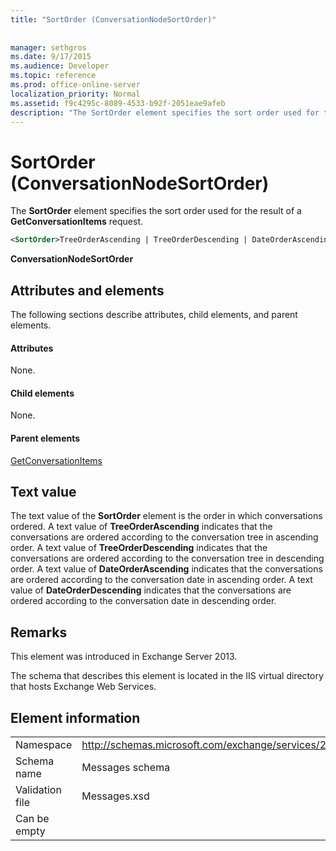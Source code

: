 ```yaml
---
title: "SortOrder (ConversationNodeSortOrder)"
 
 
manager: sethgros
ms.date: 9/17/2015
ms.audience: Developer
ms.topic: reference
ms.prod: office-online-server
localization_priority: Normal
ms.assetid: f9c4295c-8089-4533-b92f-2051eae9afeb
description: "The SortOrder element specifies the sort order used for the result of a GetConversationItems request."
---
```


# SortOrder (ConversationNodeSortOrder)

The **SortOrder** element specifies the sort order used for the result of a **GetConversationItems** request. 
  
```XML
<SortOrder>TreeOrderAscending | TreeOrderDescending | DateOrderAscending | DateOrderDescending</SortOrder>
```

 **ConversationNodeSortOrder**
## Attributes and elements

The following sections describe attributes, child elements, and parent elements.
  
#### Attributes

None.
  
#### Child elements

None.
  
#### Parent elements

[GetConversationItems](getconversationitems.md)
  
## Text value

The text value of the **SortOrder** element is the order in which conversations ordered. A text value of **TreeOrderAscending** indicates that the conversations are ordered according to the conversation tree in ascending order. A text value of **TreeOrderDescending** indicates that the conversations are ordered according to the conversation tree in descending order. A text value of **DateOrderAscending** indicates that the conversations are ordered according to the conversation date in ascending order. A text value of **DateOrderDescending** indicates that the conversations are ordered according to the conversation date in descending order. 
  
## Remarks

This element was introduced in Exchange Server 2013.
  
The schema that describes this element is located in the IIS virtual directory that hosts Exchange Web Services.
  
## Element information

|||
|:-----|:-----|
|Namespace  <br/> |http://schemas.microsoft.com/exchange/services/2006/messages  <br/> |
|Schema name  <br/> |Messages schema  <br/> |
|Validation file  <br/> |Messages.xsd  <br/> |
|Can be empty  <br/> ||
   

